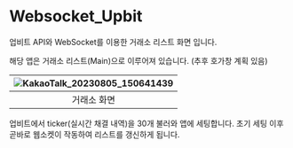 # Websocket_Upbit
업비트 API와 WebSocket를 이용한 거래소 리스트 화면 입니다.

해당 앱은 거래소 리스트(Main)으로 이루어져 있습니다.
(추후 호가창 계획 있음)

|![KakaoTalk_20230805_150641439](https://github.com/tkddn9316/Websocket_Upbit/assets/50853634/193eb8dc-fc5a-462a-9799-e66e34339cdc)|
|:---:|
|거래소 화면|
업비트에서 ticker(실시간 채결 내역)을 30개 불러와 앱에 세팅합니다.
초기 세팅 이후 곧바로 웹소켓이 작동하여 리스트를 갱신하게 됩니다.
